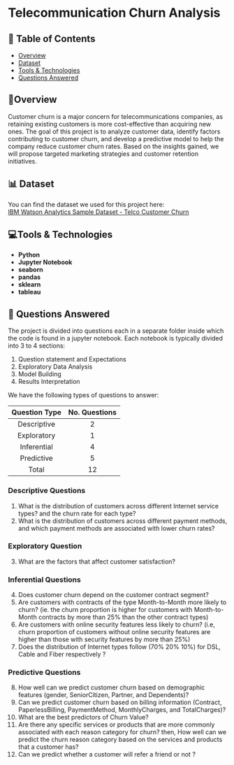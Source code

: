 # Telecommunication Churn Analysis

## 📝 Table of Contents

- [Overview](#about)
- [Dataset](#dataset)
- [Tools &amp; Technologies](#tools)
- [Questions Answered](#questions)

## 🚩Overview <a name = "about"></a>

Customer churn is a major concern for telecommunications companies, as retaining existing customers is more cost-effective than acquiring new ones. The goal of this project is to analyze customer data, identify factors contributing to customer churn, and develop a predictive model to help the company reduce customer churn rates. Based on the insights gained, we will propose targeted marketing strategies and customer retention initiatives.

## 📊 Dataset <a name = "dataset"></a>
You can find the dataset we used for this project here:
<br>
[IBM Watson Analytics Sample Dataset - Telco Customer Churn]( https://www.kaggle.com/datasets/ylchang/telco-customer-churn-1113)

## 💻Tools & Technologies <a name = "tools"></a>

- **Python**
- **Jupyter Notebook**  
- **seaborn**
- **pandas**
- **sklearn**
- **tableau**

## 🧾 Questions Answered <a name= "questions"></a>

The project is divided into questions each in a separate folder inside which the code is found in a jupyter notebook. Each notebook is typically divided into 3 to 4 sections:
1. Question statement and Expectations
2. Exploratory Data Analysis
3. Model Building
4. Results Interpretation
   
We have the following types of questions to answer:

|Question Type | No. Questions|
|:---:|:---:|
|Descriptive | 2 |
|Exploratory |1 |
|Inferential | 4 |
| Predictive | 5 |
|Total |12 |

### Descriptive Questions

1. What is the distribution of customers across different Internet service types? and the churn rate for each type?
2. What is the distribution of customers across different payment methods, and which payment methods are associated with lower churn rates?

### Exploratory Question

3. What are the factors that affect customer satisfaction?

### Inferential Questions

4. Does customer churn depend on the customer contract segment?
5. Are customers with contracts of the type Month-to-Month more likely to churn? (ie. the churn proportion is higher for customers with Month-to-Month contracts by more than 25% than the other contract types)
6. Are customers with online security features less likely to churn? (i.e, churn proportion of customers without online security features are higher than those with security features by more than 25%)
7. Does the distribution of Internet types follow (70%   20%  10%) for DSL, Cable and Fiber respectively ?

### Predictive Questions

8. How well can we predict customer churn based on demographic features (gender, SeniorCitizen, Partner, and Dependents)?
9. Can we predict customer churn based on billing information (Contract, PaperlessBilling, PaymentMethod, MonthlyCharges, and TotalCharges)?
10. What are the best predictors of Churn Value?
11. Are there any specific services or products that are more commonly associated with each reason category for churn? then, How well can we predict the churn reason category based on the services and products that a customer has?
12. Can we predict whether a customer will refer a friend or not ?













